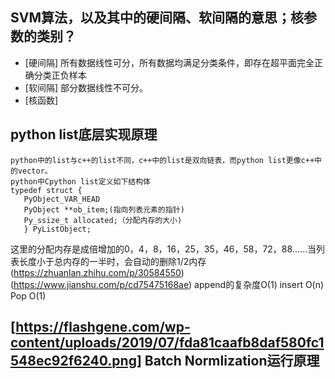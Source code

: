 SVM算法，以及其中的硬间隔、软间隔的意思；核参数的类别？
-
  * [硬间隔] 所有数据线性可分，所有数据均满足分类条件，即存在超平面完全正确分类正负样本
  * [软间隔] 部分数据线性不可分。
  * [核函数] 
 
 python list底层实现原理
 -
    python中的list与c++的list不同，c++中的list是双向链表，而python list更像c++中的vector。
    python中Cpython list定义如下结构体
    typedef struct {
       PyObject_VAR_HEAD
       PyObject **ob_item;(指向列表元素的指针)
       Py_ssize_t allocated;（分配内存的大小)
       } PyListObject;
   这里的分配内存是成倍增加的0，4，8，16，25，35，46，58，72，88……当列表长度小于总内存的一半时，会自动的删除1/2内存
   (https://zhuanlan.zhihu.com/p/30584550)
   (https://www.jianshu.com/p/cd75475168ae)
   append的复杂度O(1)   insert O(n)     Pop O(1)
   
   [https://flashgene.com/wp-content/uploads/2019/07/fda81caafb8daf580fc1548ec92f6240.png]
  Batch Normlization运行原理
  -
